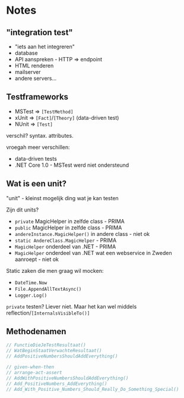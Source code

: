 # Notes

## "integration test"

- "iets aan het integreren"
- database
- API aanspreken - HTTP => endpoint
- HTML renderen
- mailserver
- andere servers...

## Testframeworks

- MSTest => `[TestMethod]`
- xUnit => `[Fact]`/`[Theory]` (data-driven test)
- NUnit => `[Test]`

verschil? syntax. attributes.

vroegah meer verschillen:
- data-driven tests
- .NET Core 1.0 - MSTest werd niet ondersteund

## Wat is een unit?

"unit" - kleinst mogelijk ding wat je kan testen

Zijn dit units?

- `private` MagicHelper in zelfde class - PRIMA
- `public` MagicHelper in zelfde class - PRIMA
- `andereInstance.MagicHelper()` in andere class - niet ok
- `static AndereClass.MagicHelper` - PRIMA
- `MagicHelper` onderdeel van .NET - PRIMA
- `MagicHelper` onderdeel van .NET wat een webservice in Zweden aanroept - niet ok

Static zaken die men graag wil mocken:

- `DateTime.Now`
- `File.AppendAllTextAsync()`
- `Logger.Log()`

`private` testen? Liever niet. Maar het kan wel middels reflection/`[InternalsVisibleTo()]`

## Methodenamen

```cs
// FunctieDieJeTestResultaat()
// WatBeginStaatVerwachteResultaat()
// AddPositiveNumbersShouldAddEverything()

// given-when-then
// arrange-act-assert
// AddWithPositiveNumbersShouldAddEverything()
// Add_PositiveNumbers_AddEverything()
// Add_With_Positive_Numbers_Should_Really_Do_Something_Special()
```